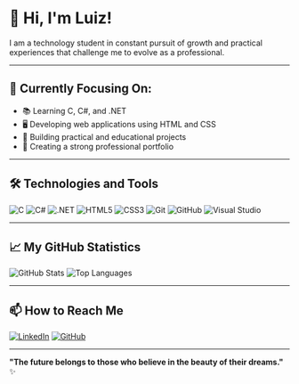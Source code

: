 # 👋 Hi, I'm Luiz!

I am a technology student in constant pursuit of growth and practical experiences that challenge me to evolve as a professional.  

---

## 🚀 Currently Focusing On:

- 📚 Learning C, C#, and .NET
- 🖥️ Developing web applications using HTML and CSS
- 🔧 Building practical and educational projects
- 🚀 Creating a strong professional portfolio

---

## 🛠️ Technologies and Tools

![C](https://img.shields.io/badge/C-00599C?style=for-the-badge&logo=c&logoColor=white)
![C#](https://img.shields.io/badge/C%23-239120?style=for-the-badge&logo=c-sharp&logoColor=white)
![.NET](https://img.shields.io/badge/.NET-512BD4?style=for-the-badge&logo=dotnet&logoColor=white)
![HTML5](https://img.shields.io/badge/HTML5-E34F26?style=for-the-badge&logo=html5&logoColor=white)
![CSS3](https://img.shields.io/badge/CSS3-1572B6?style=for-the-badge&logo=css3&logoColor=white)
![Git](https://img.shields.io/badge/Git-F05032?style=for-the-badge&logo=git&logoColor=white)
![GitHub](https://img.shields.io/badge/GitHub-181717?style=for-the-badge&logo=github&logoColor=white)
![Visual Studio](https://img.shields.io/badge/Visual%20Studio-5C2D91?style=for-the-badge&logo=visual-studio&logoColor=white)

---

## 📈 My GitHub Statistics

![GitHub Stats](https://github-readme-stats.vercel.app/api?username=Luizglc06&show_icons=true&theme=radical)
![Top Languages](https://github-readme-stats.vercel.app/api/top-langs/?username=Luizglc06&layout=compact&theme=radical)

---

## 📫 How to Reach Me

[![LinkedIn](https://img.shields.io/badge/LinkedIn-blue?style=for-the-badge&logo=linkedin)](https://www.linkedin.com/in/luiz-guilherme-lourenco-campos/)
[![GitHub](https://img.shields.io/badge/GitHub-181717?style=for-the-badge&logo=github)](https://github.com/Luizglc06)

---

**"The future belongs to those who believe in the beauty of their dreams."** ✨
